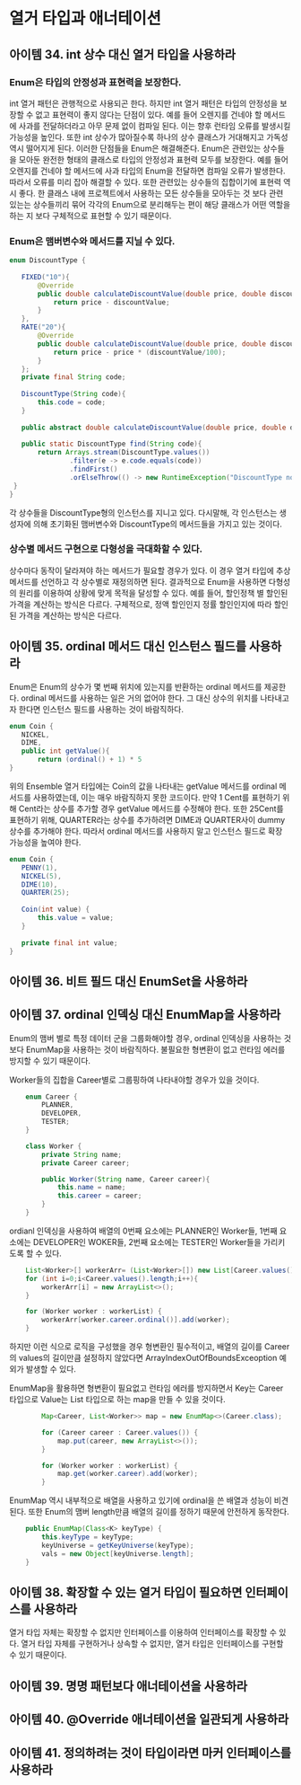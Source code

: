 # 열거 타입과 애너테이션
## 아이템 34. int 상수 대신 열거 타입을 사용하라

###  Enum은 타입의 안정성과 표현력을 보장한다.
 int 열거 패턴은 관행적으로 사용되곤 한다. 하지만 int 열거 패턴은 타입의 안정성을 보장할 수 없고 표현력이 좋지 않다는 단점이 있다. 예를 들어 오렌지를 건네야 할 메서드에 사과를 전달하더라고 아무 문제 없이 컴파일 된다. 이는 향후 런타임 오류를 발생시킬 가능성을 높인다. 또한 int 상수가 많아질수록 하나의 상수 클래스가 거대해지고 가독성 역시 떨어지게 된다. 이러한 단점들을 Enum은 해결해준다. Enum은 관련있는 상수들을 모아둔 완전한 형태의 클래스로 타입의 안정성과 표현력 모두를 보장한다. 예를 들어 오렌지를 건네야 할 메서드에 사과 타입의 Enum을 전달하면 컴파일 오류가 발생한다. 따라서 오류를 미리 잡아 해결할 수 있다. 또한 관련있는 상수들의 집합이기에 표현력 역시 좋다. 한 클래스 내에 프로젝트에서 사용하는 모든 상수들을 모아두는 것 보다 관련 있는는 상수들끼리 묶어 각각의 Enum으로 분리해두는 편이 해당 클래스가 어떤 역할을 하는 지 보다 구체적으로 표현할 수 있기 때문이다. 
 
 ### Enum은 맴버변수와 메서드를 지닐 수 있다.
 ```java
 enum DiscountType {  
      
    FIXED("10"){  
        @Override  
        public double calculateDiscountValue(double price, double discountValue) {  
            return price - discountValue;  
        }  
    },  
    RATE("20"){  
        @Override  
        public double calculateDiscountValue(double price, double discountValue) {  
            return price - price * (discountValue/100);  
        }  
    };  
	private final String code;  
    
    DiscountType(String code){  
        this.code = code;  
    }  
      
    public abstract double calculateDiscountValue(double price, double discountValue);  
    
    public static DiscountType find(String code){  
        return Arrays.stream(DiscountType.values())  
                .filter(e -> e.code.equals(code))  
                .findFirst()  
                .orElseThrow(() -> new RuntimeException("DiscountType not found"));  
  }  
}
 ```
 각 상수들을  DiscountType형의 인스턴스를 지니고 있다. 다시말해, 각 인스턴스는 생성자에 의해 초기화된 맴버변수와 DiscountType의 메서드들을 가지고 있는 것이다. 
 
 ### 상수별 메서드 구현으로 다형성을 극대화할 수 있다.
 상수마다 동작이 달라져야 하는 메서드가 필요할 경우가 있다. 이 경우 열거 타입에 추상 메서드를 선언하고 각 상수별로 재정의하면 된다. 결과적으로 Enum을 사용하면 다형성의 원리를 이용하여 상황에 맞게 목적을 달성할 수 있다. 예를 들어, 할인정책 별 할인된 가격을 계산하는 방식은 다르다. 구체적으로, 정액 할인인지 정률 할인인지에 따라 할인된 가격을 계산하는 방식은 다르다. 

 
## 아이템 35. ordinal 메서드 대신 인스턴스 필드를 사용하라
 Enum은 Enum의 상수가 몇 번째 위치에 있는지를 반환하는 ordinal 메서드를 제공한다. ordinal 메서드를 사용하는 일은 거의 없어야 한다. 그 대신 상수의 위치를 나타내고자 한다면 인스턴스 필드를 사용하는 것이 바람직하다.
 ```java
enum Coin {  
    NICKEL,  
    DIME,
    public int getValue(){  
        return (ordinal() + 1) * 5  
}
 ```
 위의 Ensemble 열거 타입에는 Coin의 값을 나타내는 getValue 메서드를 ordinal 메서드를 사용하였는데, 이는 매우 바람직하지 못한 코드이다. 만약 1 Cent를 표현하기 위해 Cent라는 상수를 추가할 경우 getValue 메서드를 수정해야 한다. 또한 25Cent를 표현하기 위해, QUARTER라는 상수를 추가하려면 DIME과 QUARTER사이 dummy 상수를 추가해야 한다. 따라서 ordinal 메서드를 사용하지 말고 인스턴스 필드로 확장 가능성을 높여야 한다.
 ```java
enum Coin {  
    PENNY(1),  
    NICKEL(5),  
    DIME(10),  
    QUARTER(25);  
    
    Coin(int value) {  
        this.value = value;  
    }  
  
    private final int value;  
}
```

## 아이템 36. 비트 필드 대신 EnumSet을 사용하라
## 아이템 37. ordinal 인덱싱 대신 EnumMap을 사용하라
Enum의 맴버 별로 특정 데이터 군을 그룹화해야할 경우, ordinal 인덱싱을 사용하는 것보다 EnumMap을 사용하는 것이 바람직하다. 불필요한 형변환이 없고 런타임 에러를 방지할 수 있기 때문이다. 

Worker들의 집합을 Career별로 그룹핑하여 나타내야할 경우가 있을 것이다.
```java
    enum Career {
        PLANNER,
        DEVELOPER,
        TESTER;
    }

    class Worker {
        private String name;
        private Career career;

        public Worker(String name, Career career){
            this.name = name;
            this.career = career;
        }
    }

```
ordianl 인덱싱을 사용하여 배열의 0번째 요소에는 PLANNER인 Worker들, 1번째 요소에는 DEVELOPER인 WOKER들, 2번째 요소에는 TESTER인 Worker들을 가리키도록 할 수 있다.
```java
    List<Worker>[] workerArr= (List<Worker>[]) new List[Career.values().length];
    for (int i=0;i<Career.values().length;i++){
        workerArr[i] = new ArrayList<>();
    }

    for (Worker worker : workerList) {
        workerArr[worker.career.ordinal()].add(worker);
    }
```
하지만 이런 식으로 로직을 구성했을 경우 형변환인 필수적이고, 배열의 길이를 Career의 values의 길이만큼 설정하지 않았다면 ArrayIndexOutOfBoundsExceoption 예외가 발생할 수 있다.

EnumMap을 활용하면 형변환이 필요없고 런타임 에러를 방지하면서 Key는 Career 타입으로 Value는 List<Worket> 타입으로 하는 map을 만들 수 있을 것이다.
```java
        Map<Career, List<Worker>> map = new EnumMap<>(Career.class);

        for (Career career : Career.values()) {
            map.put(career, new ArrayList<>());
        }

        for (Worker worker : workerList) {
            map.get(worker.career).add(worker);
        }
```

EnumMap 역시 내부적으로 배열을 사용하고 있기에 ordinal을 쓴 배열과 성능이 비견된다. 또한 Enum의 맴버 length만큼 배열의 길이를 정하기 때문에 안전하게 동작한다. 
```java
    public EnumMap(Class<K> keyType) {
        this.keyType = keyType;
        keyUniverse = getKeyUniverse(keyType);
        vals = new Object[keyUniverse.length];
    }
```

## 아이템 38.  확장할 수 있는 열거 타입이 필요하면 인터페이스를 사용하라
열거 타입 자체는 확장할 수 없지만 인터페이스를 이용하여 인터페이스를 확장할 수 있다. 열거 타입 자체를 구현하거나 상속할 수 없지만, 열거 타입은 인터페이스를 구현할 수 있기 때문이다. 
## 아이템 39. 명명 패턴보다 애너테이션을 사용하라
## 아이템 40. @Override 애너테이션을 일관되게 사용하라
## 아이템 41. 정의하려는 것이 타입이라면 마커 인터페이스를 사용하라

